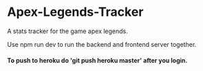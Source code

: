 # Apex-Legends-Tracker
A stats tracker for the game apex legends.

Use npm run dev to run the backend and frontend server together.

#### To push to heroku do 'git push heroku master' after you login.
